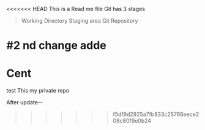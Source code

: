 <<<<<<< HEAD
This is a Read me file
Git has 3 stages 
> Working Directory
> Staging area
> Git Repository 

#2 nd change adde 
=======
# Cent
test
This my private repo


After update--
>>>>>>> f5df9d2925a7fb833c25766eece208c80f9e0b24
